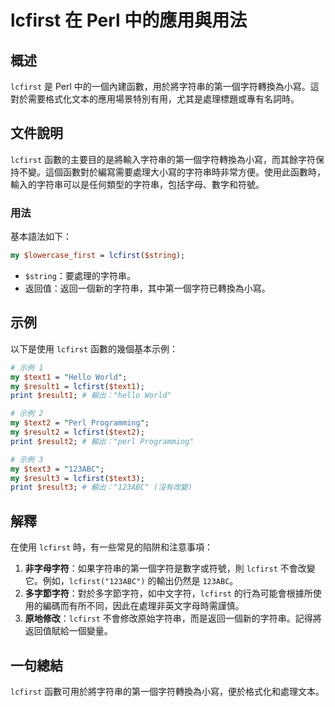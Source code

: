 <!--
Meta Description: # lcfirst 在 Perl 中的應用與用法 ## 概述 `lcfirst` 是 Perl 中的一個內建函數，用於將字符串的第一個字符轉換為小寫。這對於需要格式化文本的應用場景特別有用，尤其是處理標題或專有名詞時。 ## 文件說明 `lcfirst` 函數的主要目的是將輸入字符串的第一個字符轉換...
Meta Keywords: lcfirst, perl, 123abc, print, string
-->

# lcfirst 在 Perl 中的應用與用法

## 概述
`lcfirst` 是 Perl 中的一個內建函數，用於將字符串的第一個字符轉換為小寫。這對於需要格式化文本的應用場景特別有用，尤其是處理標題或專有名詞時。

## 文件說明
`lcfirst` 函數的主要目的是將輸入字符串的第一個字符轉換為小寫，而其餘字符保持不變。這個函數對於編寫需要處理大小寫的字符串時非常方便。使用此函數時，輸入的字符串可以是任何類型的字符串，包括字母、數字和符號。

### 用法
基本語法如下：
```perl
my $lowercase_first = lcfirst($string);
```

- `$string`：要處理的字符串。
- 返回值：返回一個新的字符串，其中第一個字符已轉換為小寫。

## 示例
以下是使用 `lcfirst` 函數的幾個基本示例：

```perl
# 示例 1
my $text1 = "Hello World";
my $result1 = lcfirst($text1);
print $result1; # 輸出："hello World"

# 示例 2
my $text2 = "Perl Programming";
my $result2 = lcfirst($text2);
print $result2; # 輸出："perl Programming"

# 示例 3
my $text3 = "123ABC";
my $result3 = lcfirst($text3);
print $result3; # 輸出："123ABC" (沒有改變)
```

## 解釋
在使用 `lcfirst` 時，有一些常見的陷阱和注意事項：

1. **非字母字符**：如果字符串的第一個字符是數字或符號，則 `lcfirst` 不會改變它。例如，`lcfirst("123ABC")` 的輸出仍然是 `123ABC`。
2. **多字節字符**：對於多字節字符，如中文字符，`lcfirst` 的行為可能會根據所使用的編碼而有所不同，因此在處理非英文字母時需謹慎。
3. **原地修改**：`lcfirst` 不會修改原始字符串，而是返回一個新的字符串。記得將返回值賦給一個變量。

## 一句總結
`lcfirst` 函數可用於將字符串的第一個字符轉換為小寫，便於格式化和處理文本。